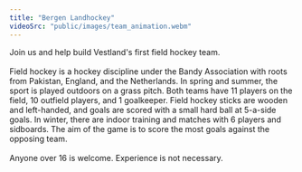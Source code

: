 ```yaml
---
title: "Bergen Landhockey"
videoSrc: "public/images/team_animation.webm"
---
```


Join us and help build Vestland's first field hockey team.
<br>
<br>
Field hockey is a hockey discipline under the Bandy Association with roots from Pakistan, England, and the Netherlands.
In spring and summer, the sport is played outdoors on a grass pitch. Both teams have 11 players on the field, 10 outfield players, and 1 goalkeeper.
Field hockey sticks are wooden and left-handed, and goals are scored with a small hard ball at 5-a-side goals.
In winter, there are indoor training and matches with 6 players and sidboards.
The aim of the game is to score the most goals against the opposing team. 
<br>
<br>
Anyone over 16 is welcome. Experience is not necessary. 